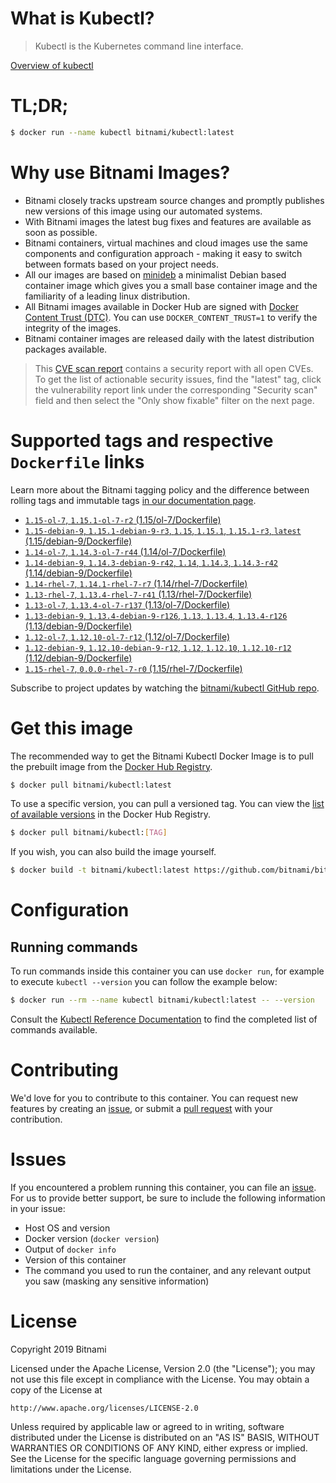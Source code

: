 
# What is Kubectl?

> Kubectl is the Kubernetes command line interface.

[Overview of kubectl](https://kubernetes.io/docs/reference/kubectl/overview/)

# TL;DR;

```bash
$ docker run --name kubectl bitnami/kubectl:latest
```

# Why use Bitnami Images?

* Bitnami closely tracks upstream source changes and promptly publishes new versions of this image using our automated systems.
* With Bitnami images the latest bug fixes and features are available as soon as possible.
* Bitnami containers, virtual machines and cloud images use the same components and configuration approach - making it easy to switch between formats based on your project needs.
* All our images are based on [minideb](https://github.com/bitnami/minideb) a minimalist Debian based container image which gives you a small base container image and the familiarity of a leading linux distribution.
* All Bitnami images available in Docker Hub are signed with [Docker Content Trust (DTC)](https://docs.docker.com/engine/security/trust/content_trust/). You can use `DOCKER_CONTENT_TRUST=1` to verify the integrity of the images.
* Bitnami container images are released daily with the latest distribution packages available.


> This [CVE scan report](https://quay.io/repository/bitnami/kubectl?tab=tags) contains a security report with all open CVEs. To get the list of actionable security issues, find the "latest" tag, click the vulnerability report link under the corresponding "Security scan" field and then select the "Only show fixable" filter on the next page.

# Supported tags and respective `Dockerfile` links

Learn more about the Bitnami tagging policy and the difference between rolling tags and immutable tags [in our documentation page](https://docs.bitnami.com/containers/how-to/understand-rolling-tags-containers/).


* [`1.15-ol-7`, `1.15.1-ol-7-r2` (1.15/ol-7/Dockerfile)](https://github.com/bitnami/bitnami-docker-kubectl/blob/1.15.1-ol-7-r2/1.15/ol-7/Dockerfile)
* [`1.15-debian-9`, `1.15.1-debian-9-r3`, `1.15`, `1.15.1`, `1.15.1-r3`, `latest` (1.15/debian-9/Dockerfile)](https://github.com/bitnami/bitnami-docker-kubectl/blob/1.15.1-debian-9-r3/1.15/debian-9/Dockerfile)
* [`1.14-ol-7`, `1.14.3-ol-7-r44` (1.14/ol-7/Dockerfile)](https://github.com/bitnami/bitnami-docker-kubectl/blob/1.14.3-ol-7-r44/1.14/ol-7/Dockerfile)
* [`1.14-debian-9`, `1.14.3-debian-9-r42`, `1.14`, `1.14.3`, `1.14.3-r42` (1.14/debian-9/Dockerfile)](https://github.com/bitnami/bitnami-docker-kubectl/blob/1.14.3-debian-9-r42/1.14/debian-9/Dockerfile)
* [`1.14-rhel-7`, `1.14.1-rhel-7-r7` (1.14/rhel-7/Dockerfile)](https://github.com/bitnami/bitnami-docker-kubectl/blob/1.14.1-rhel-7-r7/1.14/rhel-7/Dockerfile)
* [`1.13-rhel-7`, `1.13.4-rhel-7-r41` (1.13/rhel-7/Dockerfile)](https://github.com/bitnami/bitnami-docker-kubectl/blob/1.13.4-rhel-7-r41/1.13/rhel-7/Dockerfile)
* [`1.13-ol-7`, `1.13.4-ol-7-r137` (1.13/ol-7/Dockerfile)](https://github.com/bitnami/bitnami-docker-kubectl/blob/1.13.4-ol-7-r137/1.13/ol-7/Dockerfile)
* [`1.13-debian-9`, `1.13.4-debian-9-r126`, `1.13`, `1.13.4`, `1.13.4-r126` (1.13/debian-9/Dockerfile)](https://github.com/bitnami/bitnami-docker-kubectl/blob/1.13.4-debian-9-r126/1.13/debian-9/Dockerfile)
* [`1.12-ol-7`, `1.12.10-ol-7-r12` (1.12/ol-7/Dockerfile)](https://github.com/bitnami/bitnami-docker-kubectl/blob/1.12.10-ol-7-r12/1.12/ol-7/Dockerfile)
* [`1.12-debian-9`, `1.12.10-debian-9-r12`, `1.12`, `1.12.10`, `1.12.10-r12` (1.12/debian-9/Dockerfile)](https://github.com/bitnami/bitnami-docker-kubectl/blob/1.12.10-debian-9-r12/1.12/debian-9/Dockerfile)
* [`1.15-rhel-7`, `0.0.0-rhel-7-r0` (1.15/rhel-7/Dockerfile)](https://github.com/bitnami/bitnami-docker-kubectl/blob/0.0.0-rhel-7-r0/1.15/rhel-7/Dockerfile)

Subscribe to project updates by watching the [bitnami/kubectl GitHub repo](https://github.com/bitnami/bitnami-docker-kubectl).

# Get this image

The recommended way to get the Bitnami Kubectl Docker Image is to pull the prebuilt image from the [Docker Hub Registry](https://hub.docker.com/r/bitnami/kubectl).

```bash
$ docker pull bitnami/kubectl:latest
```

To use a specific version, you can pull a versioned tag. You can view the [list of available versions](https://hub.docker.com/r/bitnami/kubectl/tags/) in the Docker Hub Registry.

```bash
$ docker pull bitnami/kubectl:[TAG]
```

If you wish, you can also build the image yourself.

```bash
$ docker build -t bitnami/kubectl:latest https://github.com/bitnami/bitnami-docker-kubectl.git
```

# Configuration

## Running commands

To run commands inside this container you can use `docker run`, for example to execute `kubectl --version` you can follow the example below:

```bash
$ docker run --rm --name kubectl bitnami/kubectl:latest -- --version
```

Consult the [Kubectl Reference Documentation](https://kubernetes.io/docs/reference/generated/kubectl/kubectl-commands) to find the completed list of commands available.

# Contributing

We'd love for you to contribute to this container. You can request new features by creating an [issue](https://github.com/bitnami/bitnami-docker-kubectl/issues), or submit a [pull request](https://github.com/bitnami/bitnami-docker-kubectl/pulls) with your contribution.

# Issues

If you encountered a problem running this container, you can file an [issue](https://github.com/bitnami/bitnami-docker-kubectl/issues). For us to provide better support, be sure to include the following information in your issue:

- Host OS and version
- Docker version (`docker version`)
- Output of `docker info`
- Version of this container
- The command you used to run the container, and any relevant output you saw (masking any sensitive information)

# License

Copyright 2019 Bitnami

Licensed under the Apache License, Version 2.0 (the "License");
you may not use this file except in compliance with the License.
You may obtain a copy of the License at

    http://www.apache.org/licenses/LICENSE-2.0

Unless required by applicable law or agreed to in writing, software
distributed under the License is distributed on an "AS IS" BASIS,
WITHOUT WARRANTIES OR CONDITIONS OF ANY KIND, either express or implied.
See the License for the specific language governing permissions and
limitations under the License.
